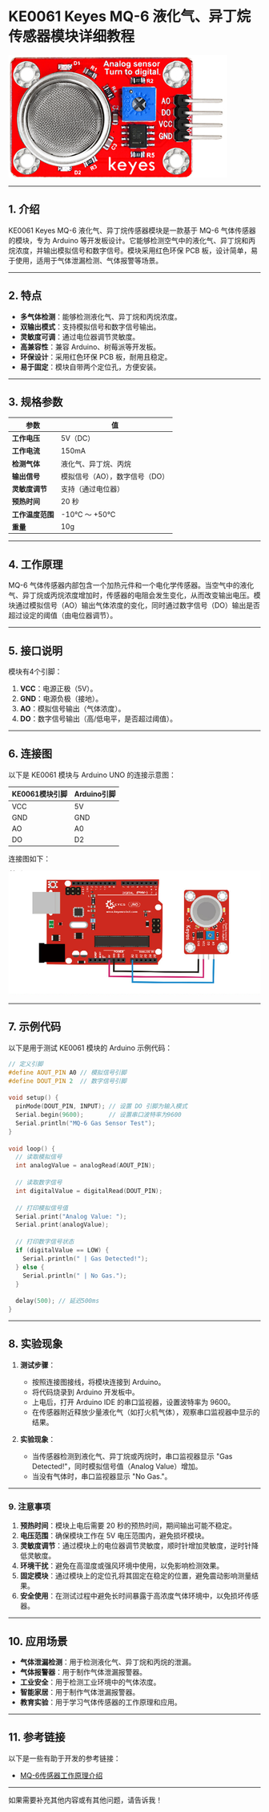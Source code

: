 # **KE0061 Keyes MQ-6 液化气、异丁烷传感器模块详细教程**

![image-20250312163842918](media/image-20250312163842918.png)

---

## **1. 介绍**

KE0061 Keyes MQ-6 液化气、异丁烷传感器模块是一款基于 MQ-6 气体传感器的模块，专为 Arduino 等开发板设计。它能够检测空气中的液化气、异丁烷和丙烷浓度，并输出模拟信号和数字信号。模块采用红色环保 PCB 板，设计简单，易于使用，适用于气体泄漏检测、气体报警等场景。

---

## **2. 特点**

- **多气体检测**：能够检测液化气、异丁烷和丙烷浓度。
- **双输出模式**：支持模拟信号和数字信号输出。
- **灵敏度可调**：通过电位器调节灵敏度。
- **高兼容性**：兼容 Arduino、树莓派等开发板。
- **环保设计**：采用红色环保 PCB 板，耐用且稳定。
- **易于固定**：模块自带两个定位孔，方便安装。

---

## **3. 规格参数**

| 参数            | 值                     |
|-----------------|------------------------|
| **工作电压**    | 5V（DC）               |
| **工作电流**    | 150mA                  |
| **检测气体**    | 液化气、异丁烷、丙烷   |
| **输出信号**    | 模拟信号（AO），数字信号（DO） |
| **灵敏度调节**  | 支持（通过电位器）     |
| **预热时间**    | 20 秒                  |
| **工作温度范围**| -10℃ ～ +50℃          |
| **重量**        | 10g                    |

---

## **4. 工作原理**

MQ-6 气体传感器内部包含一个加热元件和一个电化学传感器。当空气中的液化气、异丁烷或丙烷浓度增加时，传感器的电阻会发生变化，从而改变输出电压。模块通过模拟信号（AO）输出气体浓度的变化，同时通过数字信号（DO）输出是否超过设定的阈值（由电位器调节）。

---

## **5. 接口说明**

模块有4个引脚：
1. **VCC**：电源正极（5V）。
2. **GND**：电源负极（接地）。
3. **AO**：模拟信号输出（气体浓度）。
4. **DO**：数字信号输出（高/低电平，是否超过阈值）。

---

## **6. 连接图**

以下是 KE0061 模块与 Arduino UNO 的连接示意图：

| KE0061模块引脚 | Arduino引脚 |
| -------------- | ----------- |
| VCC            | 5V          |
| GND            | GND         |
| AO             | A0          |
| DO             | D2          |

连接图如下：

![image-20250319100927142](media/image-20250319100927142.png)

---

## **7. 示例代码**

以下是用于测试 KE0061 模块的 Arduino 示例代码：

```cpp
// 定义引脚
#define AOUT_PIN A0 // 模拟信号引脚
#define DOUT_PIN 2  // 数字信号引脚

void setup() {
  pinMode(DOUT_PIN, INPUT); // 设置 DO 引脚为输入模式
  Serial.begin(9600);       // 设置串口波特率为9600
  Serial.println("MQ-6 Gas Sensor Test");
}

void loop() {
  // 读取模拟信号
  int analogValue = analogRead(AOUT_PIN);

  // 读取数字信号
  int digitalValue = digitalRead(DOUT_PIN);

  // 打印模拟信号值
  Serial.print("Analog Value: ");
  Serial.print(analogValue);

  // 打印数字信号状态
  if (digitalValue == LOW) {
    Serial.println(" | Gas Detected!");
  } else {
    Serial.println(" | No Gas.");
  }

  delay(500); // 延迟500ms
}
```

---

## **8. 实验现象**

1. **测试步骤**：
   - 按照连接图接线，将模块连接到 Arduino。
   - 将代码烧录到 Arduino 开发板中。
   - 上电后，打开 Arduino IDE 的串口监视器，设置波特率为 9600。
   - 在传感器附近释放少量液化气（如打火机气体），观察串口监视器中显示的结果。

2. **实验现象**：
   - 当传感器检测到液化气、异丁烷或丙烷时，串口监视器显示 "Gas Detected!"，同时模拟信号值（Analog Value）增加。
   - 当没有气体时，串口监视器显示 "No Gas."。

---

### **9. 注意事项**

1. **预热时间**：模块上电后需要 20 秒的预热时间，期间输出可能不稳定。
2. **电压范围**：确保模块工作在 5V 电压范围内，避免损坏模块。
3. **灵敏度调节**：通过模块上的电位器调节灵敏度，顺时针增加灵敏度，逆时针降低灵敏度。
4. **环境干扰**：避免在高湿度或强风环境中使用，以免影响检测效果。
5. **固定模块**：通过模块上的定位孔将其固定在稳定的位置，避免震动影响测量结果。
6. **安全使用**：在测试过程中避免长时间暴露于高浓度气体环境中，以免损坏传感器。

---

## **10. 应用场景**

- **气体泄漏检测**：用于检测液化气、异丁烷和丙烷的泄漏。
- **气体报警器**：用于制作气体泄漏报警器。
- **工业安全**：用于检测工业环境中的气体浓度。
- **智能家居**：用于制作气体泄漏报警器。
- **教育实验**：用于学习气体传感器的工作原理和应用。

---

## **11. 参考链接**

以下是一些有助于开发的参考链接：
- [MQ-6传感器工作原理介绍](https://www.pololu.com/file/0J313/MQ6.pdf)

---

如果需要补充其他内容或有其他问题，请告诉我！
